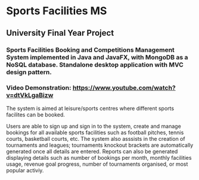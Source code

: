 # Sports Facilities MS
## University Final Year Project
### Sports Facilities Booking and Competitions Management System implemented in Java and JavaFX, with MongoDB as a NoSQL database. Standalone desktop application with MVC design pattern.
### Video Demonstration: https://www.youtube.com/watch?v=dtVkLgaBizw

The system is aimed at leisure/sports centres where different sports facilites can be booked.

Users are able to sign up and sign in to the system, create and manage bookings for all available sports facilities such as football pitches, tennis courts, basketball courts, etc. The system also asssists in the creation of tournaments and leagues; tournaments knockout brackets are automatically generated once all details are entered. Reports can also be generated displaying details such as number of bookings per month, monthly facilities usage, revenue goal progress, number of tournaments organised, or most popular activiy.
